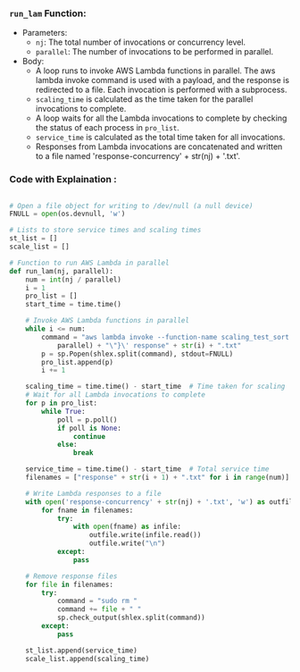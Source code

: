 ### `run_lam` Function:
- Parameters:
    - `nj`: The total number of invocations or concurrency level.
    - `parallel`: The number of invocations to be performed in parallel.
- Body:
    - A loop runs to invoke AWS Lambda functions in parallel. The aws lambda invoke command is used with a payload, and the response is redirected to a file. Each invocation is performed with a subprocess.
    - `scaling_time` is calculated as the time taken for the parallel invocations to complete.
    - A loop waits for all the Lambda invocations to complete by checking the status of each process in `pro_list`.
    - `service_time` is calculated as the total time taken for all invocations.
    - Responses from Lambda invocations are concatenated and written to a file named 'response-concurrency' + str(nj) + '.txt'.

### Code with Explaination :
```python

# Open a file object for writing to /dev/null (a null device)
FNULL = open(os.devnull, 'w')

# Lists to store service times and scaling times
st_list = []
scale_list = []

# Function to run AWS Lambda in parallel
def run_lam(nj, parallel):
    num = int(nj / parallel)
    i = 1
    pro_list = []
    start_time = time.time()

    # Invoke AWS Lambda functions in parallel
    while i <= num:
        command = "aws lambda invoke --function-name scaling_test_sort --payload \'{\"key1\":\"" + str(
            parallel) + "\"}\' response" + str(i) + ".txt"
        p = sp.Popen(shlex.split(command), stdout=FNULL)
        pro_list.append(p)
        i += 1

    scaling_time = time.time() - start_time  # Time taken for scaling
    # Wait for all Lambda invocations to complete
    for p in pro_list:
        while True:
            poll = p.poll()
            if poll is None:
                continue
            else:
                break

    service_time = time.time() - start_time  # Total service time
    filenames = ["response" + str(i + 1) + ".txt" for i in range(num)]

    # Write Lambda responses to a file
    with open('response-concurrency' + str(nj) + '.txt', 'w') as outfile:
        for fname in filenames:
            try:
                with open(fname) as infile:
                    outfile.write(infile.read())
                    outfile.write("\n")
            except:
                pass

    # Remove response files
    for file in filenames:
        try:
            command = "sudo rm "
            command += file + " "
            sp.check_output(shlex.split(command))
        except:
            pass

    st_list.append(service_time)
    scale_list.append(scaling_time)



```
